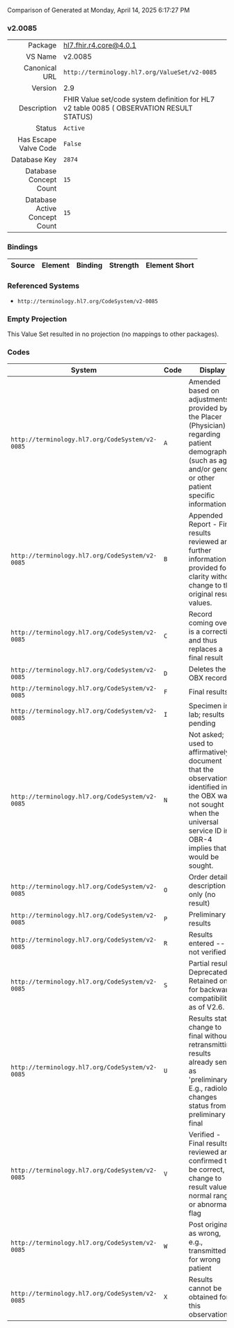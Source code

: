 Comparison of 
Generated at Monday, April 14, 2025 6:17:27 PM

### v2.0085

|      |     |
| ---: | --- |
| Package | hl7.fhir.r4.core@4.0.1 |
| VS Name | v2.0085 |
| Canonical URL | `http://terminology.hl7.org/ValueSet/v2-0085` |
| Version | 2.9 |
| Description | FHIR Value set/code system definition for HL7 v2 table 0085 ( OBSERVATION RESULT STATUS) |
| Status | `Active` |
| Has Escape Valve Code | `False` |
| Database Key | `2874` |
| Database Concept Count | `15` |
| Database Active Concept Count | `15` |
### Bindings

| Source | Element | Binding | Strength | Element Short |
| ------ | ------- | ------- | -------- | ------------- |

### Referenced Systems

* `http://terminology.hl7.org/CodeSystem/v2-0085`
### Empty Projection

This Value Set resulted in no projection (no mappings to other packages).

### Codes

| System | Code | Display |
| ------ | ---- | ------- |
| `http://terminology.hl7.org/CodeSystem/v2-0085` | `A` | Amended based on adjustments provided by the Placer (Physician) regarding patient demographics (such as age and/or gender or other patient specific information |
| `http://terminology.hl7.org/CodeSystem/v2-0085` | `B` | Appended Report - Final results reviewed and further information provided for clarity without change to the original result values. |
| `http://terminology.hl7.org/CodeSystem/v2-0085` | `C` | Record coming over is a correction and thus replaces a final result |
| `http://terminology.hl7.org/CodeSystem/v2-0085` | `D` | Deletes the OBX record |
| `http://terminology.hl7.org/CodeSystem/v2-0085` | `F` | Final results |
| `http://terminology.hl7.org/CodeSystem/v2-0085` | `I` | Specimen in lab; results pending |
| `http://terminology.hl7.org/CodeSystem/v2-0085` | `N` | Not asked; used to affirmatively document that the observation identified in the OBX was not sought when the universal service ID in OBR-4 implies that it would be sought. |
| `http://terminology.hl7.org/CodeSystem/v2-0085` | `O` | Order detail description only (no result) |
| `http://terminology.hl7.org/CodeSystem/v2-0085` | `P` | Preliminary results |
| `http://terminology.hl7.org/CodeSystem/v2-0085` | `R` | Results entered -- not verified |
| `http://terminology.hl7.org/CodeSystem/v2-0085` | `S` | Partial results.   Deprecated. Retained only for backward compatibility as of V2.6. |
| `http://terminology.hl7.org/CodeSystem/v2-0085` | `U` | Results status change to final without retransmitting results already sent as 'preliminary.'  E.g., radiology changes status from preliminary to final |
| `http://terminology.hl7.org/CodeSystem/v2-0085` | `V` | Verified - Final results reviewed and confirmed to be correct, no change to result value, normal range or abnormal flag |
| `http://terminology.hl7.org/CodeSystem/v2-0085` | `W` | Post original as wrong, e.g., transmitted for wrong patient |
| `http://terminology.hl7.org/CodeSystem/v2-0085` | `X` | Results cannot be obtained for this observation |
